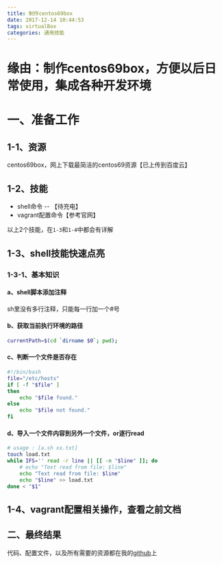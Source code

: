```yaml
---
title: 制作centos69box
date: 2017-12-14 10:44:53
tags: virtualBox
categories: 通用技能
---
```


# 缘由：制作centos69box，方便以后日常使用，集成各种开发环境


# 一、准备工作
## 1-1、资源
centos69box，网上下载最简洁的centos69资源【已上传到百度云】

## 1-2、技能
* shell命令 -- 【待充电】
* vagrant配置命令【参考官网】

以上2个技能，在`1-3`和`1-4`中都会有详解

## 1-3、shell技能快速点亮
### 1-3-1、基本知识
#### a、shell脚本添加注释
sh里没有多行注释，只能每一行加一个#号

#### b、获取当前执行环境的路径
```sh
currentPath=$(cd `dirname $0`; pwd);
```

#### c、判断一个文件是否存在
```sh
#!/bin/bash
file="/etc/hosts"
if [ -f "$file" ]
then
	echo "$file found."
else
	echo "$file not found."
fi
```

#### d、导入一个文件内容到另外一个文件，or逐行read
```sh
# usage : [a.sh xx.txt]
touch load.txt
while IFS='' read -r line || [[ -n "$line" ]]; do
    # echo "Text read from file: $line"
    echo "Text read from file: $line"
    echo "$line" >> load.txt
done < "$1"
```

## 1-4、vagrant配置相关操作，查看之前文档

## 二、最终结果
代码、配置文件，以及所有需要的资源都在我的[github](https://github.com/limhang/centos69)上




